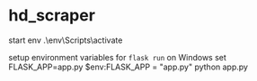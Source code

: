 # hd_scraper

start env
.\env\Scripts\activate

setup environment variables for `flask run` on Windows
set FLASK_APP=app.py
$env:FLASK_APP = "app.py"
python app.py
